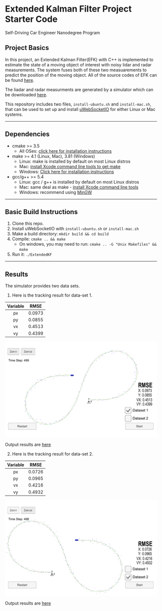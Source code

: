 # Extended Kalman Filter Project Starter Code
Self-Driving Car Engineer Nanodegree Program

[//]: # (Image References)
[image1]: ./output/image1.png
[image2]: ./output/image2.png


## Project Basics

In this project, an Extended Kalman Filter(EFK) with C++ is implemented to estimate the state of a moving object of interest with noisy lidar and radar measurements. The system fuses both of these two measuarements to predict the position of the moving object. All of the source codes of EFK can be found [here](https://github.com/lingyun-wu/CarND-Term2-P1/tree/master/src).

The liadar and radar measurments are generated by a simulator which can be downloaded [here](https://github.com/udacity/self-driving-car-sim/releases).

This repository includes two files, `install-ubuntu.sh` and `install-mac.sh`, that can be used to set up and install [uWebSocketIO](https://github.com/uWebSockets/uWebSockets) for either Linux or Mac systems. 


---

## Dependencies

* cmake >= 3.5
  * All OSes: [click here for installation instructions](https://cmake.org/install/)
* make >= 4.1 (Linux, Mac), 3.81 (Windows)
  * Linux: make is installed by default on most Linux distros
  * Mac: [install Xcode command line tools to get make](https://developer.apple.com/xcode/features/)
  * Windows: [Click here for installation instructions](http://gnuwin32.sourceforge.net/packages/make.htm)
* gcc/g++ >= 5.4
  * Linux: gcc / g++ is installed by default on most Linux distros
  * Mac: same deal as make - [install Xcode command line tools](https://developer.apple.com/xcode/features/)
  * Windows: recommend using [MinGW](http://www.mingw.org/)

---
## Basic Build Instructions


1. Clone this repo.
2. Install uWebSocketIO with `install-ubuntu.sh` or `install-mac.sh`
3. Make a build directory: `mkdir build && cd build`
4. Compile: `cmake .. && make` 
   * On windows, you may need to run: `cmake .. -G "Unix Makefiles" && make`
5. Run it: `./ExtendedKF `


---
## Results

The simulator provides two data sets.

1. Here is the tracking result for data-set 1.


| Variable |     RMSE     |
|:--------:|:------------:| 
| px       |     0.0973   |
| py       |     0.0855   |
| vx       |     0.4513   |
| vy       |     0.4399   |


![alt text][image2]

Output results are [here](https://github.com/lingyun-wu/CarND-Term2-P1/blob/master/output/output_Dataset1.txt)


2. Here is the tracking result for data-set 2.

| Variable |     RMSE     |
|:--------:|:------------:|
| px       |     0.0726   |
| py       |     0.0965   |
| vx       |     0.4216   |
| vy       |     0.4932   |

![alt text][image1]

Output results are [here](https://github.com/lingyun-wu/CarND-Term2-P1/blob/master/output/output_Dataset2.txt)





